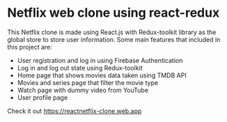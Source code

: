 # Netflix web clone using react-redux

This Netflix clone is made using React.js with Redux-toolkit library as the global store to store user information. Some main features that included in this project are:
- User registration and log in using Firebase Authentication
- Log in and log out state using Redux-toolkit
- Home page that shows movies data taken using TMDB API
- Movies and series page that filter the movie type
- Watch page with dummy video from YouTube
- User profile page

Check it out https://reactnetflix-clone.web.app
